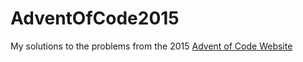 # AdventOfCode2015
My solutions to the problems from the 2015 [Advent of Code Website](http://adventofcode.com/2015)
